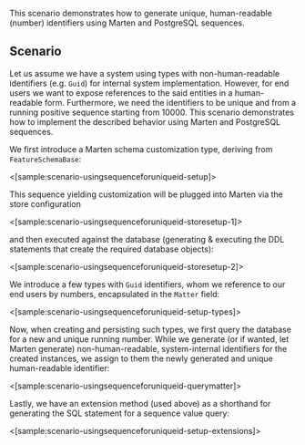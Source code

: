 <!--Title: Using sequences for unique and human-readable identifiers -->

This scenario demonstrates how to generate unique, human-readable (number) identifiers using Marten and PostgreSQL sequences.

## Scenario

Let us assume we have a system using types with non-human-readable identifiers (e.g. `Guid`) for internal system implementation. However, for end users we want to expose references to the said entities in a human-readable form. Furthermore, we need the identifiers to be unique and from a running positive sequence starting from 10000. This scenario demonstrates how to implement the described behavior using Marten and PostgreSQL sequences.

We first introduce a Marten schema customization type, deriving from `FeatureSchemaBase`:

<[sample:scenario-usingsequenceforuniqueid-setup]>

This sequence yielding customization will be plugged into Marten via the store configuration

<[sample:scenario-usingsequenceforuniqueid-storesetup-1]>

and then executed against the database (generating & executing the DDL statements that create the required database objects):

<[sample:scenario-usingsequenceforuniqueid-storesetup-2]>

We introduce a few types with `Guid` identifiers, whom we reference to our end users by numbers, encapsulated in the `Matter` field:

<[sample:scenario-usingsequenceforuniqueid-setup-types]>

Now, when creating and persisting such types, we first query the database for a new and unique running number. While we generate (or if wanted, let Marten generate) non-human-readable, system-internal identifiers for the created instances, we assign to them the newly generated and unique human-readable identifier:

<[sample:scenario-usingsequenceforuniqueid-querymatter]>

Lastly, we have an extension method (used above) as a shorthand for generating the SQL statement for a sequence value query:

<[sample:scenario-usingsequenceforuniqueid-setup-extensions]>